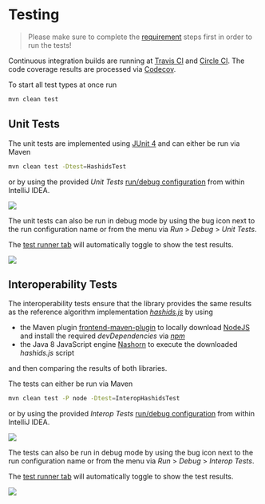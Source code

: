 # Testing

> Please make sure to complete the [requirement](requirements.md) steps first in order to run the tests!

Continuous integration builds are running at [Travis CI][travis-ci] and [Circle CI][circle-ci]. The code coverage results are processed via [Codecov][codecov].

To start all test types at once run

```sh
mvn clean test
```

## Unit Tests

The unit tests are implemented using [JUnit 4][junit] and can either be run via Maven

```sh
mvn clean test -Dtest=HashidsTest
```

or by using the provided *Unit Tests* [run/debug configuration][intellij-run-config] from within IntelliJ IDEA.

![][scrot-run-unit-tests]

The unit tests can also be run in debug mode by using the bug icon next to the run configuration name or from the menu via *Run* > *Debug* > *Unit Tests*.

The [test runner tab][intellij-test-runner-tab] will automatically toggle to show the test results.

![][scrot-window-unit-tests]

## Interoperability Tests

The interoperability tests ensure that the library provides the same results as the reference algorithm implementation [*hashids.js*][hashids-js] by using

* the Maven plugin [frontend-maven-plugin][maven-plugin-frontend] to locally download [NodeJS][nodejs] and install the required *devDependencies* via [*npm*][npm]
* the Java 8 JavaScript engine [Nashorn][nashorn] to execute the downloaded *hashids.js* script

and then comparing the results of both libraries.

The tests can either be run via Maven

```sh
mvn clean test -P node -Dtest=InteropHashidsTest
```

or by using the provided *Interop Tests* [run/debug configuration][intellij-run-config] from within IntelliJ IDEA.

![][scrot-run-interop-tests]

The tests can also be run in debug mode by using the bug icon next to the run configuration name or from the menu via *Run* > *Debug* > *Interop Tests*.

The [test runner tab][intellij-test-runner-tab] will automatically toggle to show the test results.

![][scrot-window-interop-tests]

[circle-ci]: https://circleci.com/bb/arcticicestudio/icecore-hashids
[codecov]: https://codecov.io/gh/arcticicestudio/icecore-hashids
[hashids-js]: https://github.com/ivanakimov/hashids.js
[intellij-test-runner-tab]: https://www.jetbrains.com/help/idea/test-runner-tab.html
[intellij-run-config]: https://www.jetbrains.com/help/pycharm/run-debug-configurations.html
[junit]: http://junit.org/junit4
[maven-plugin-frontend]: https://github.com/eirslett/frontend-maven-plugin
[nashorn]: https://docs.oracle.com/javase/8/docs/technotes/guides/scripting/nashorn
[nodejs]: https://nodejs.org
[npm]: https://www.npmjs.com
[scrot-run-interop-tests]: ../assets/scrot-docs-testing-config-interop-tests.png
[scrot-run-unit-tests]: ../assets/scrot-docs-testing-config-unit-tests.png
[scrot-window-interop-tests]: ../assets/scrot-docs-testing-window-interop-tests.png
[scrot-window-unit-tests]: ../assets/scrot-docs-testing-window-unit-tests.png
[travis-ci]: https://travis-ci.org/arcticicestudio/icecore-hashids

